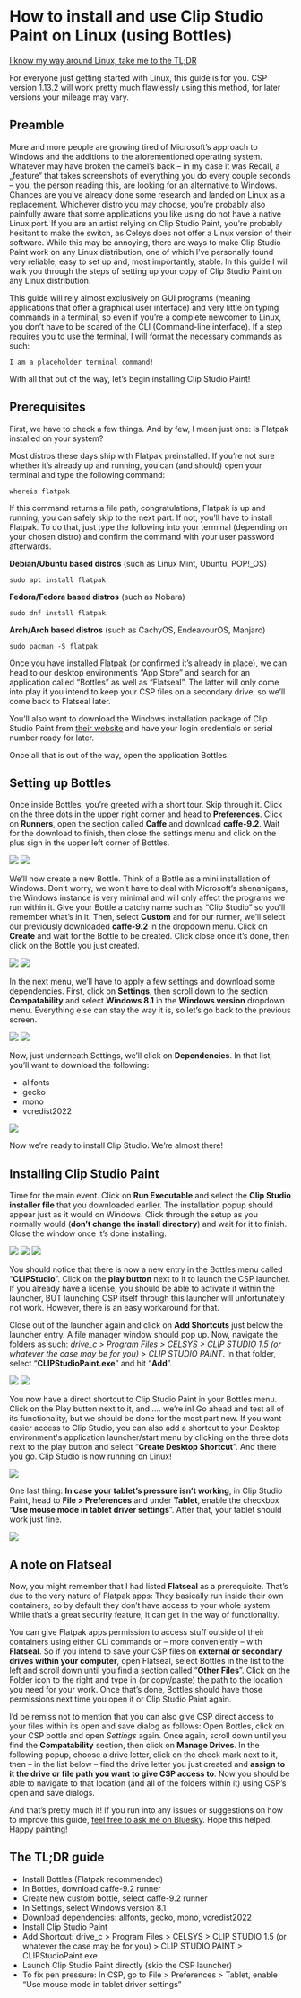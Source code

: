 # How to install and use Clip Studio Paint on Linux (using Bottles)

<a href="#the-tldr-guide">I know my way around Linux, take me to the TL;DR</a>

For everyone just getting started with Linux, this guide is for you. CSP version 1.13.2 will work pretty much flawlessly using this method, for later versions your mileage may vary.


## Preamble

More and more people are growing tired of Microsoft’s approach to Windows and the additions to the aforementioned operating system. Whatever may have broken the camel’s back – in my case it was Recall, a „feature“ that takes screenshots of everything you do every couple seconds – you, the person reading this, are looking for an alternative to Windows. Chances are you’ve already done some research and landed on Linux as a replacement. Whichever distro you may choose, you’re probably also painfully aware that some applications you like using do not have a native Linux port. If you are an artist relying on Clip Studio Paint, you’re probably hesitant to make the switch, as Celsys does not offer a Linux version of their software. While this may be annoying, there are ways to make Clip Studio Paint work on any Linux distribution, one of which I’ve personally found very reliable, easy to set up and, most importantly, stable. In this guide I will walk you through the steps of setting up your copy of Clip Studio Paint on any Linux distribution.

This guide will rely almost exclusively on GUI programs (meaning applications that offer a graphical user interface) and very little on typing commands in a terminal, so even if you’re a complete newcomer to Linux, you don’t have to be scared of the CLI (Command-line interface). If a step requires you to use the terminal, I will format the necessary commands as such:

`I am a placeholder terminal command!`

With all that out of the way, let’s begin installing Clip Studio Paint!



## Prerequisites

First, we have to check a few things. And by few, I mean just one: Is Flatpak installed on your system?

Most distros these days ship with Flatpak preinstalled. If you’re not sure whether it’s already up and running, you can (and should) open your terminal and type the following command:

`whereis flatpak`

If this command returns a file path, congratulations, Flatpak is up and running, you can safely skip to the next part. If not, you’ll have to install Flatpak. To do that, just type the following into your terminal (depending on your chosen distro) and confirm the command with your user password afterwards.

**Debian/Ubuntu based distros** (such as Linux Mint, Ubuntu, POP!_OS)

`sudo apt install flatpak`


**Fedora/Fedora based distros** (such as Nobara)

`sudo dnf install flatpak`


**Arch/Arch based distros** (such as CachyOS, EndeavourOS, Manjaro)

`sudo pacman -S flatpak`


Once you have installed Flatpak (or confirmed it’s already in place), we can head to our desktop environment’s “App Store” and search for an application called “Bottles” as well as “Flatseal”. The latter will only come into play if you intend to keep your CSP files on a secondary drive, so we’ll come back to Flatseal later.

You’ll also want to download the Windows installation package of Clip Studio Paint from <a href="https://www.clipstudio.net/en/dl/">their website</a> and have your login credentials or serial number ready for later.

Once all that is out of the way, open the application Bottles.


## Setting up Bottles

Once inside Bottles, you’re greeted with a short tour. Skip through it. Click on the three dots in the upper right corner and head to **Preferences**. Click on **Runners**, open the section called **Caffe** and download **caffe-9.2**. Wait for the download to finish, then close the settings menu and click on the plus sign in the upper left corner of Bottles.

<img src="./images/01-bottles-menu-location.png" />

<img src="./images/02-bottles-menu-runners.png" />


We’ll now create a new Bottle. Think of a Bottle as a mini installation of Windows. Don’t worry, we won’t have to deal with Microsoft’s shenanigans, the Windows instance is very minimal and will only affect the programs we run within it.
Give your Bottle a catchy name such as “Clip Studio” so you’ll remember what’s in it. Then, select **Custom** and for our runner, we’ll select our previously downloaded **caffe-9.2** in the dropdown menu. Click on **Create** and wait for the Bottle to be created. Click close once it’s done, then click on the Bottle you just created.

<img src="./images/03-create-new-bottle.png" />

<img src="./images/04-csp-bottle.png" />


In the next menu, we’ll have to apply a few settings and download some dependencies. First, click on **Settings**, then scroll down to the section **Compatability** and select **Windows 8.1** in the **Windows version** dropdown menu. Everything else can stay the way it is, so let’s go back to the previous screen.

<img src="./images/05-bottles-settings-location.png" />

<img src="./images/06-bottles-settings-winver.png" />


Now, just underneath Settings, we’ll click on **Dependencies**. In that list, you’ll want to download the following:

- allfonts
- gecko
- mono
- vcredist2022

<img src="./images/07-bottles-dependencies.png" />


Now we’re ready to install Clip Studio. We’re almost there!


## Installing Clip Studio Paint

Time for the main event. Click on **Run Executable** and select the **Clip Studio installer file** that you downloaded earlier. The installation popup should appear just as it would on Windows. Click through the setup as you normally would (**don’t change the install directory**) and wait for it to finish. Close the window once it’s done installing.

<img src="./images/08-run-executable.png" />

<img src="./images/09-select-executable.png" />

<img src="./images/10-install-csp.png" />


You should notice that there is now a new entry in the Bottles menu called “**CLIPStudio**”. Click on the **play button** next to it to launch the CSP launcher. If you already have a license, you should be able to activate it within the launcher, BUT launching CSP itself through this launcher will unfortunately not work. However, there is an easy workaround for that.

Close out of the launcher again and click on **Add Shortcuts** just below the launcher entry. A file manager window should pop up. Now, navigate the folders as such: *drive_c > Program Files > CELSYS > CLIP STUDIO 1.5 (or whatever the case may be for you) > CLIP STUDIO PAINT*. In that folder, select “**CLIPStudioPaint.exe**” and hit “**Add**”.

<img src="./images/11-add-shortcut.png" />

<img src="./images/12-shortcut.png" />


You now have a direct shortcut to Clip Studio Paint in your Bottles menu. Click on the Play button next to it, and …. we’re in! Go ahead and test all of its functionality, but we should be done for the most part now. If you want easier access to Clip Studio, you can also add a shortcut to your Desktop environment's application launcher/start menu by clicking on the three dots next to the play button and select “**Create Desktop Shortcut**”. And there you go. Clip Studio is now running on Linux!

<img src="./images/13-start-csp.png" />


One last thing: **In case your tablet’s pressure isn’t working**, in Clip Studio Paint, head to **File > Preferences** and under **Tablet**, enable the checkbox “**Use mouse mode in tablet driver settings**”. After that, your tablet should work just fine.

<img src="./images/14-pressure-fix.png" />


## A note on Flatseal

Now, you might remember that I had listed **Flatseal** as a prerequisite. That’s due to the very nature of Flatpak apps: They basically run inside their own containers, so by default they don’t have access to your whole system. While that’s a great security feature, it can get in the way of functionality.

You can give Flatpak apps permission to access stuff outside of their containers using either CLI commands or – more conveniently – with **Flatseal**. So if you intend to save your CSP files on **external  or secondary drives within your computer**, open Flatseal, select Bottles in the list to the left and scroll down until you find a section called “**Other Files**”. Click on the Folder icon to the right and type in (or copy/paste) the path to the location you need for your work. Once that’s done, Bottles should have those permissions next time you open it or Clip Studio Paint again.

I’d be remiss not to mention that you can also give CSP direct access to your files within its open and save dialog as follows: Open Bottles, click on your CSP bottle and open *Settings* again. Once again, scroll down until you find the **Compatability** section, then click on **Manage Drives**. In the following popup, choose a drive letter, click on the check mark next to it, then – in the list below – find the drive letter you just created and **assign to it the drive or file path you want to give CSP access to**. Now you should be able to navigate to that location (and all of the folders within it) using CSP’s open and save dialogs.


And that’s pretty much it! If you run into any issues or suggestions on how to improve this guide, <a href="https://bsky.app/profile/pomcomic.bsky.social">feel free to ask me on Bluesky</a>. Hope this helped. Happy painting!


## The TL;DR guide

- Install Bottles (Flatpak recommended)
- In Bottles, download caffe-9.2 runner
- Create new custom bottle, select caffe-9.2 runner
- In Settings, select Windows version 8.1
- Download dependencies: allfonts, gecko, mono, vcredist2022
- Install Clip Studio Paint
- Add Shortcut: drive_c > Program Files > CELSYS > CLIP STUDIO 1.5 (or whatever the case may be for you) > CLIP STUDIO PAINT > CLIPStudioPaint.exe
- Launch Clip Studio Paint directly (skip the CSP launcher)
- To fix pen pressure: In CSP, go to File > Preferences > Tablet, enable “Use mouse mode in tablet driver settings”
